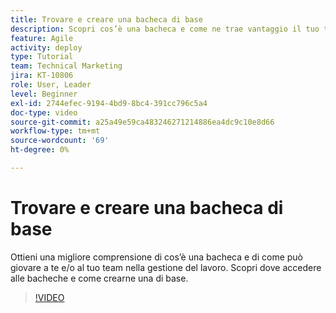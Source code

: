 ```yaml
---
title: Trovare e creare una bacheca di base
description: Scopri cos’è una bacheca e come ne trae vantaggio il tuo team, come trovare una bacheca e come crearne una per conto tuo.
feature: Agile
activity: deploy
type: Tutorial
team: Technical Marketing
jira: KT-10806
role: User, Leader
level: Beginner
exl-id: 2744efec-9194-4bd9-8bc4-391cc796c5a4
doc-type: video
source-git-commit: a25a49e59ca483246271214886ea4dc9c10e8d66
workflow-type: tm+mt
source-wordcount: '69'
ht-degree: 0%

---
```


# Trovare e creare una bacheca di base

Ottieni una migliore comprensione di cos’è una bacheca e di come può giovare a te e/o al tuo team nella gestione del lavoro. Scopri dove accedere alle bacheche e come crearne una di base.

>[!VIDEO](https://video.tv.adobe.com/v/346548)
